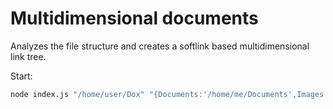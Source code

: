 # Multidimensional documents

Analyzes the file structure and creates a softlink based multidimensional link tree.

Start:
```bash
node index.js "/home/user/Dox" "{Documents:'/home/me/Documents',Images:'/home/me/Pictures',Videos: '/home/me/Videos'}"
```
